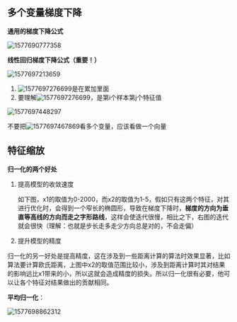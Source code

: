 

## 多个变量梯度下降







**通用的梯度下降公式**

![1577690777358](../../../../../projectdocsmyimages/1577690777358.png)



**线性回归梯度下降公式（重要！）**

![1577697213659](../../../../../projectdocsmyimages/1577697213659.png)

1. ![1577697276699](../../../../../projectdocsmyimages/1577697276699.png)是在累加里面
2. 要理解![1577697276699](../../../../../projectdocsmyimages/1577697276699-1579594999624.png)，是第i个样本第j个特征值



![1577697448297](../../../../../projectdocsmyimages/1577697448297.png)

不要把![1577697467869](../../../../../projectdocsmyimages/1577697467869.png)看多个变量，应该看做一个向量



## 特征缩放



**归一化的两个好处**

1. 提高模型的收敛速度

   如下图，x1的取值为0-2000，而x2的取值为1-5，假如只有这两个特征，对其进行优化时，会得到一个窄长的椭圆形，导致在梯度下降时，**梯度的方向为垂直等高线的方向而走之字形路线**，这样会使迭代很慢，相比之下，右图的迭代就会很快（理解：也就是步长走多走少方向总是对的，不会走偏）



2. 提升模型的精度

归一化的另一好处是提高精度，这在涉及到一些距离计算的算法时效果显著，比如算法要计算欧氏距离，上图中x2的取值范围比较小，涉及到距离计算时其对结果的影响远比x1带来的小，所以这就会造成精度的损失。所以归一化很有必要，他可以让各个特征对结果做出的贡献相同。





**平均归一化**：

![1577698862312](../../../../../projectdocsmyimages/1577698862312.png)